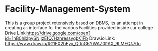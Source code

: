 # Facility-Management-System
This is a group project extensively based on DBMS, its an attempt in creating an interface for the various Facilities provided inside our college
Drive Link:https://drive.google.com/open?id=1hB0hikIpySNjIzEfQ7HzhressygbK1Fb
Draw.io Link: https://www.draw.io/#G1FX2bEyx_QDnG6YWAZ0l1AX_9LMEQA70u
